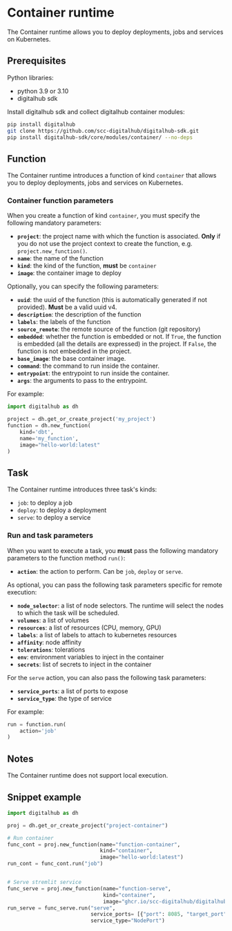 # Container runtime

The Container runtime allows you to deploy deployments, jobs and services on Kubernetes.

## Prerequisites

Python libraries:

- python 3.9 or 3.10
- digitalhub sdk

Install digitalhub sdk and collect digitalhub container modules:

```bash
pip install digitalhub
git clone https://github.com/scc-digitalhub/digitalhub-sdk.git
pip install digitalhub-sdk/core/modules/container/ --no-deps
```

## Function

The Container runtime introduces a function of kind `container` that allows you to deploy deployments, jobs and services on Kubernetes.

### Container function parameters

When you create a function of kind `container`, you must specify the following mandatory parameters:

- **`project`**: the project name with which the function is associated. **Only** if you do not use the project context to create the function, e.g. `project.new_function()`.
- **`name`**: the name of the function
- **`kind`**: the kind of the function, **must** be `container`
- **`image`**: the container image to deploy

Optionally, you can specify the following parameters:

- **`uuid`**: the uuid of the function (this is automatically generated if not provided). **Must** be a valid uuid v4.
- **`description`**: the description of the function
- **`labels`**: the labels of the function
- **`source_remote`**: the remote source of the function (git repository)
- **`embedded`**: whether the function is embedded or not. If `True`, the function is embedded (all the details are expressed) in the project. If `False`, the function is not embedded in the project.
- **`base_image`**: the base container image.
- **`command`**: the command to run inside the container.
- **`entrypoint`**: the entrypoint to run inside the container.
- **`args`**: the arguments to pass to the entrypoint.

For example:

```python
import digitalhub as dh

project = dh.get_or_create_project('my_project')
function = dh.new_function(
    kind='dbt',
    name='my_function',
    image="hello-world:latest"
)
```

## Task

The Container runtime introduces three task's kinds:

- `job`: to deploy a job
- `deploy`: to deploy a deployment
- `serve`: to deploy a service

### Run and task parameters

When you want to execute a task, you **must** pass the following mandatory parameters to the function method `run()`:

- **`action`**: the action to perform. Can be `job`, `deploy` or `serve`.

As optional, you can pass the following task parameters specific for remote execution:

- **`node_selector`**: a list of node selectors. The runtime will select the nodes to which the task will be scheduled.
- **`volumes`**: a list of volumes
- **`resources`**: a list of resources (CPU, memory, GPU)
- **`labels`**: a list of labels to attach to kubernetes resources
- **`affinity`**: node affinity
- **`tolerations`**: tolerations
- **`env`**: environment variables to inject in the container
- **`secrets`**: list of secrets to inject in the container

For the `serve` action, you can also pass the following task parameters:

- **`service_ports`**: a list of ports to expose
- **`service_type`**: the type of service

For example:

```python
run = function.run(
    action='job'
)
```

## Notes

The Container runtime does not support local execution.

## Snippet example

```python
import digitalhub as dh

proj = dh.get_or_create_project("project-container")

# Run container
func_cont = proj.new_function(name="function-container",
                              kind="container",
                              image="hello-world:latest")
run_cont = func_cont.run("job")


# Serve stremlit service
func_serve = proj.new_function(name="function-serve",
                               kind="container",
                               image="ghcr.io/scc-digitalhub/digitalhub-core-streamlit:latest")
run_serve = func_serve.run("serve",
                           service_ports= [{"port": 8085, "target_port": 8501}],
                           service_type="NodePort")
```
